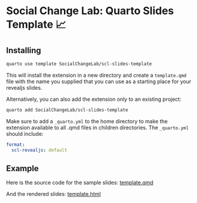# Social Change Lab: Quarto Slides Template 📈

## Installing

```bash
quarto use template SocialChangeLab/scl-slides-template
```

This will install the extension in a new directory and create a `template.qmd` file with the name you supplied that you can use as a starting place for your revealjs slides.

Alternatively, you can also add the extension only to an existing project:

```bash
quarto add SocialChangeLab/scl-slides-template
```

Make sure to add a `_quarto.yml` to the home directory to make the extension available to all .qmd files in children directories. The `_quarto.yml` should include: 

```yaml
format:
  scl-revealjs: default
```




## Example

Here is the source code for the sample slides: [template.qmd](template.qmd)

And the rendered slides: [template.html](https://socialchangelab.github.io/scl-slides-template)
